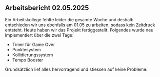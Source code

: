 ## Arbeitsbericht 02.05.2025

Ein Arbeitskollege fehlte leider die gesamte Woche und deshalb entschieden wir uns ebenfalls am 01.05 zu arbeiten, sodass kein Zeitdruck entsteht.
Heute haben wir das Projekt fertiggestellt. Folgendes wurde neu implementiert über die zwei Tage:
- Timer für Game Over
- Punktesystem
- Kollidierungssystem
- Tempo Booster

Grundsätzlich lief alles hervorragend und stiessen auf keine Probleme.
